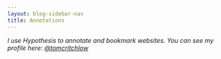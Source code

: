 ```yaml
---
layout: blog-sidebar-nav
title: Annotations
---
```


*I use Hypothesis to annotate and bookmark websites. You can see my profile here: [@tomcritchlow](https://hypothes.is/users/tomcritchlow)*

<div id="annotations"></div>

<script note="" src="https://cdn.jsdelivr.net/gh/Blogger-Peer-Review/quotebacks@1/quoteback.js"></script>

<script>
fetch("https://api.hypothes.is/api/search?user=tomcritchlow")
  .then((response) => {
    return response.json();
  })
  .then((data) => {
    for (var i = 0; i < data.rows.length; i++) {
      var quotetext = data?.rows[i]?.target[0]?.selector?.[2]?.exact;
      if(quotetext){
      var div = document.createElement("div");
      div.innerHTML = `<p>${data.rows[i].text}</p>
      <blockquote class="quoteback" data-title="${encodeURIComponent(data.rows[i].document.title)}" data-author="" cite="${data.rows[i].uri}">
      ${data.rows[i].target[0].selector[2].exact}
      <footer></footer>
      </blockquote>`
      document.getElementById("annotations").appendChild(div);  
      }
      
    }
    console.log(data.rows);
    window.document.dispatchEvent(new Event("DOMContentLoaded", {
      bubbles: true,
      cancelable: true
    }));
  });
<script>